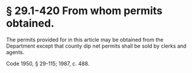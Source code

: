 # § 29.1-420 From whom permits obtained.

<p>The permits provided for in this article may be obtained from the Department except that county dip net permits shall be sold by clerks and agents.</p><p>Code 1950, § 29-115; 1987, c. 488.</p>